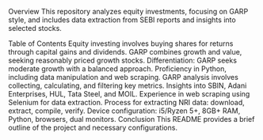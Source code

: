 Overview
This repository analyzes equity investments, focusing on GARP style, and includes data extraction from SEBI reports and insights into selected stocks.

Table of Contents
Equity investing involves buying shares for returns through capital gains and dividends.
GARP combines growth and value, seeking reasonably priced growth stocks.
Differentiation: GARP seeks moderate growth with a balanced approach.
Proficiency in Python, including data manipulation and web scraping.
GARP analysis involves collecting, calculating, and filtering key metrics.
Insights into SBIN, Adani Enterprises, HUL, Tata Steel, and MOIL.
Experience in web scraping using Selenium for data extraction.
Process for extracting NRI data: download, extract, compile, verify.
Device configuration: i5/Ryzen 5+, 8GB+ RAM, Python, browsers, dual monitors.
Conclusion
This README provides a brief outline of the project and necessary configurations.
